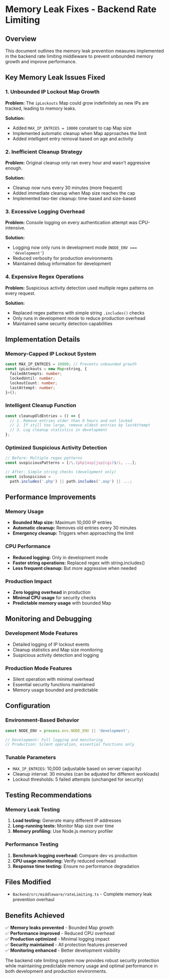 # Memory Leak Fixes - Backend Rate Limiting

## Overview
This document outlines the memory leak prevention measures implemented in the backend rate limiting middleware to prevent unbounded memory growth and improve performance.

## Key Memory Leak Issues Fixed

### 1. **Unbounded IP Lockout Map Growth**
**Problem:** The `ipLockouts` Map could grow indefinitely as new IPs are tracked, leading to memory leaks.

**Solution:**
- Added `MAX_IP_ENTRIES = 10000` constant to cap Map size
- Implemented automatic cleanup when Map approaches the limit
- Added intelligent entry removal based on age and activity

### 2. **Inefficient Cleanup Strategy**
**Problem:** Original cleanup only ran every hour and wasn't aggressive enough.

**Solution:**
- Cleanup now runs every 30 minutes (more frequent)
- Added immediate cleanup when Map size reaches the cap
- Implemented two-tier cleanup: time-based and size-based

### 3. **Excessive Logging Overhead**
**Problem:** Console logging on every authentication attempt was CPU-intensive.

**Solution:**
- Logging now only runs in development mode (`NODE_ENV === 'development'`)
- Reduced verbosity for production environments
- Maintained debug information for development

### 4. **Expensive Regex Operations**
**Problem:** Suspicious activity detection used multiple regex patterns on every request.

**Solution:**
- Replaced regex patterns with simple string `.includes()` checks
- Only runs in development mode to reduce production overhead
- Maintained same security detection capabilities

## Implementation Details

### Memory-Capped IP Lockout System
```typescript
const MAX_IP_ENTRIES = 10000; // Prevents unbounded growth
const ipLockouts = new Map<string, {
  failedAttempts: number;
  lockedUntil: number;
  lockoutCount: number;
  lastAttempt: number;
}>();
```

### Intelligent Cleanup Function
```typescript
const cleanupOldEntries = () => {
  // 1. Remove entries older than 6 hours and not locked
  // 2. If still too large, remove oldest entries by lastAttempt
  // 3. Log cleanup statistics in development
};
```

### Optimized Suspicious Activity Detection
```typescript
// Before: Multiple regex patterns
const suspiciousPatterns = [/\.(php|asp|jsp|cgi)$/i, ...];

// After: Simple string checks (development only)
const isSuspicious = 
  path.includes('.php') || path.includes('.asp') || ...;
```

## Performance Improvements

### Memory Usage
- **Bounded Map size:** Maximum 10,000 IP entries
- **Automatic cleanup:** Removes old entries every 30 minutes
- **Emergency cleanup:** Triggers when approaching the limit

### CPU Performance
- **Reduced logging:** Only in development mode
- **Faster string operations:** Replaced regex with string.includes()
- **Less frequent cleanup:** But more aggressive when needed

### Production Impact
- **Zero logging overhead** in production
- **Minimal CPU usage** for security checks
- **Predictable memory usage** with bounded Map

## Monitoring and Debugging

### Development Mode Features
- Detailed logging of IP lockout events
- Cleanup statistics and Map size monitoring
- Suspicious activity detection and logging

### Production Mode Features
- Silent operation with minimal overhead
- Essential security functions maintained
- Memory usage bounded and predictable

## Configuration

### Environment-Based Behavior
```typescript
const NODE_ENV = process.env.NODE_ENV || 'development';

// Development: Full logging and monitoring
// Production: Silent operation, essential functions only
```

### Tunable Parameters
- `MAX_IP_ENTRIES`: 10,000 (adjustable based on server capacity)
- Cleanup interval: 30 minutes (can be adjusted for different workloads)
- Lockout thresholds: 5 failed attempts (unchanged for security)

## Testing Recommendations

### Memory Leak Testing
1. **Load testing:** Generate many different IP addresses
2. **Long-running tests:** Monitor Map size over time
3. **Memory profiling:** Use Node.js memory profiler

### Performance Testing
1. **Benchmark logging overhead:** Compare dev vs production
2. **CPU usage monitoring:** Verify reduced overhead
3. **Response time testing:** Ensure no performance degradation

## Files Modified
- `Backend/src/middleware/rateLimiting.ts` - Complete memory leak prevention overhaul

## Benefits Achieved
✅ **Memory leaks prevented** - Bounded Map growth  
✅ **Performance improved** - Reduced CPU overhead  
✅ **Production optimized** - Minimal logging impact  
✅ **Security maintained** - All protection features preserved  
✅ **Monitoring enhanced** - Better development visibility  

The backend rate limiting system now provides robust security protection while maintaining predictable memory usage and optimal performance in both development and production environments.
